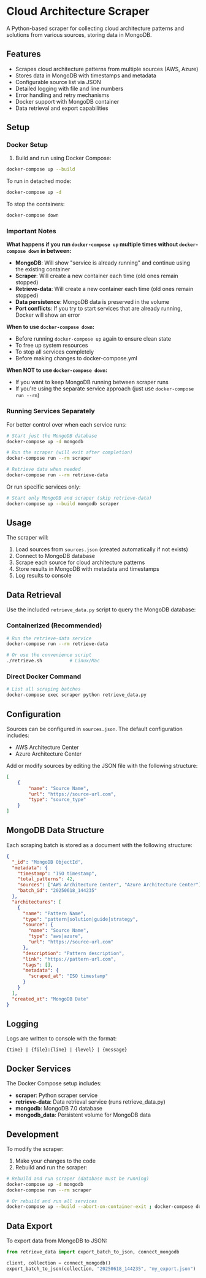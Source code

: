 # Cloud Architecture Scraper

A Python-based scraper for collecting cloud architecture patterns and solutions from various sources, storing data in MongoDB.

## Features

- Scrapes cloud architecture patterns from multiple sources (AWS, Azure)
- Stores data in MongoDB with timestamps and metadata
- Configurable source list via JSON
- Detailed logging with file and line numbers
- Error handling and retry mechanisms
- Docker support with MongoDB container
- Data retrieval and export capabilities

## Setup

### Docker Setup

1. Build and run using Docker Compose:
```bash
docker-compose up --build
```

To run in detached mode:
```bash
docker-compose up -d
```

To stop the containers:
```bash
docker-compose down
```

### Important Notes

**What happens if you run `docker-compose up` multiple times without `docker-compose down` in between:**

- **MongoDB**: Will show "service is already running" and continue using the existing container
- **Scraper**: Will create a new container each time (old ones remain stopped)
- **Retrieve-data**: Will create a new container each time (old ones remain stopped)
- **Data persistence**: MongoDB data is preserved in the volume
- **Port conflicts**: If you try to start services that are already running, Docker will show an error

**When to use `docker-compose down`:**
- Before running `docker-compose up` again to ensure clean state
- To free up system resources
- To stop all services completely
- Before making changes to docker-compose.yml

**When NOT to use `docker-compose down`:**
- If you want to keep MongoDB running between scraper runs
- If you're using the separate service approach (just use `docker-compose run --rm`)

### Running Services Separately

For better control over when each service runs:

```bash
# Start just the MongoDB database
docker-compose up -d mongodb

# Run the scraper (will exit after completion)
docker-compose run --rm scraper

# Retrieve data when needed
docker-compose run --rm retrieve-data
```

Or run specific services only:
```bash
# Start only MongoDB and scraper (skip retrieve-data)
docker-compose up --build mongodb scraper
```

## Usage

The scraper will:
1. Load sources from `sources.json` (created automatically if not exists)
2. Connect to MongoDB database
3. Scrape each source for cloud architecture patterns
4. Store results in MongoDB with metadata and timestamps
5. Log results to console

## Data Retrieval

Use the included `retrieve_data.py` script to query the MongoDB database:

### Containerized (Recommended)

```bash
# Run the retrieve-data service
docker-compose run --rm retrieve-data

# Or use the convenience script
./retrieve.sh          # Linux/Mac
```

### Direct Docker Command

```bash
# List all scraping batches
docker-compose exec scraper python retrieve_data.py
```

## Configuration

Sources can be configured in `sources.json`. The default configuration includes:
- AWS Architecture Center
- Azure Architecture Center

Add or modify sources by editing the JSON file with the following structure:
```json
[
    {
        "name": "Source Name",
        "url": "https://source-url.com",
        "type": "source_type"
    }
]
```

## MongoDB Data Structure

Each scraping batch is stored as a document with the following structure:

```json
{
  "_id": "MongoDB ObjectId",
  "metadata": {
    "timestamp": "ISO timestamp",
    "total_patterns": 42,
    "sources": ["AWS Architecture Center", "Azure Architecture Center"],
    "batch_id": "20250618_144235"
  },
  "architectures": [
    {
      "name": "Pattern Name",
      "type": "pattern|solution|guide|strategy",
      "source": {
        "name": "Source Name",
        "type": "aws|azure",
        "url": "https://source-url.com"
      },
      "description": "Pattern description",
      "link": "https://pattern-url.com",
      "tags": [],
      "metadata": {
        "scraped_at": "ISO timestamp"
      }
    }
  ],
  "created_at": "MongoDB Date"
}
```

## Logging

Logs are written to console with the format:
```
{time} | {file}:{line} | {level} | {message}
```

## Docker Services

The Docker Compose setup includes:
- **scraper**: Python scraper service
- **retrieve-data**: Data retrieval service (runs retrieve_data.py)
- **mongodb**: MongoDB 7.0 database
- **mongodb_data**: Persistent volume for MongoDB data

## Development

To modify the scraper:
1. Make your changes to the code
2. Rebuild and run the scraper:
```bash
# Rebuild and run scraper (database must be running)
docker-compose up -d mongodb
docker-compose run --rm scraper

# Or rebuild and run all services
docker-compose up --build --abort-on-container-exit ; docker-compose down
```

## Data Export

To export data from MongoDB to JSON:
```python
from retrieve_data import export_batch_to_json, connect_mongodb

client, collection = connect_mongodb()
export_batch_to_json(collection, "20250618_144235", "my_export.json")
```
